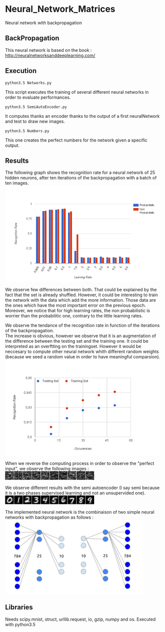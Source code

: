 # Neural_Network_Matrices
Neural network with backpropagation

## BackPropagation
This neural network is based on the book : http://neuralnetworksanddeeplearning.com/

## Execution
```
python3.5 Networks.py
```
This script executes the training of several different neural networks in order to evaluate performances.  

```
python3.5 SemiAutoEncoder.py
```
It computes thanks an encoder thanks to the output of a first neuralNetwork and test to draw new images.  

```
python3.5 Numbers.py
```
This one creates the perfect numbers for the network given a specific output.

## Results
The following graph shows the recognition rate for a neural network of 25 hidden neurons, after ten iterations of the backpropagation with a batch of ten images.  
![ResultLearningRate](https://raw.githubusercontent.com/Jeanselme/Neural_Network_Matrices/master/Images/Recognition-LearningRate.png)

We observe few differences between both. That could be explained by the fact that the set is already shuffled. However, it could be interesting to train the network with the data which add the more information. Those data are the ones which have the most important error on the previous epoch.  
Moreover, we notice that for high learning rates, the non probabilistic is worrier than the probabilitic one, contrary to the little learning rates.  

We observe the tendance of the recognition rate in function of the iterations of the backpropagation.  
The increase is obvious, however we observe that it is an augmentation of the difference between the testing set and the training one.
It could be interpreted as an overftting on the trainingset. However it would be neccesary to compute other neural network whith different random weights (because we seed a random value in order to have meaningful comparsion).  
![ResultOccurences](https://raw.githubusercontent.com/Jeanselme/Neural_Network_Matrices/master/Images/Recognition-Occurences.png)

When we reverse the computing process in order to observe the "perfect input", we observe the following images :  
![ResultNumbers](https://raw.githubusercontent.com/Jeanselme/Neural_Network_Matrices/master/Images/Numbers.png)

We observe different results with the semi autoencoder (I say semi because it is a two phases supervised learning and not an unsupervided one).  
![ResultNumbersAutoEncoder](https://raw.githubusercontent.com/Jeanselme/Neural_Network_Matrices/master/Images/NumbersSAE.png)  

The implemented neural network is the combinaison of two simple neural networks with backpropagation as follows :  
![ResultNumbersAutoEncoder](https://raw.githubusercontent.com/Jeanselme/Neural_Network_Matrices/master/Images/SAE.png)

## Libraries
Needs scipy.mnist, struct, urllib.request, io, gzip, numpy and os. Executed with python3.5
